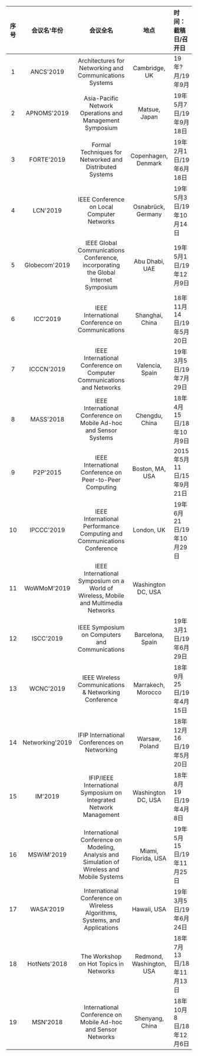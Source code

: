 | 序号 | 会议名'年份 | 会议全名 | 地点 | 时间：截稿日/召开日 | “X年录用率”：录用数/投稿数=录用率 |
| :----: | :----: | :----:| :----: | :---- | :----: |
|1| ANCS'2019 |Architectures for Networking and Communications Systems|Cambridge, UK|19年?月/19年9月|“2016”：12/50=24% |
|2| APNOMS'2019 |Asia-Pacific Network Operations and Management Symposium|Matsue, Japan| 19年5月7日/19年9月18日 |“2018”：?/?=?%  |
|3| FORTE'2019 |Formal Techniques for Networked and Distributed Systems|Copenhagen, Denmark| 19年2月1日/19年6月18日 |“2009”：18/46=39.1%  |
|4| LCN'2019 |IEEE Conference on Local Computer Networks|Osnabrück, Germany|19年5月3日/19年10月14日|“2018”：45/161=28% |
|5| Globecom'2019|IEEE Global Communications Conference, incorporating the Global Internet Symposium|Abu Dhabi, UAE| 19年5月1日/19年12月9日 |“2013”：841/2272=37% |
|6| ICC'2019|IEEE International Conference on Communications|Shanghai, China|18年11月14日/19年5月20日|“2019”：1010/2590=39% |
|7| ICCCN'2019 |IEEE International Conference on Computer Communications and Networks|Valencia, Spain|19年3月5日/19年7月29日|“2011”：134/452=29.6%|
|8| MASS'2018 |IEEE International Conference on Mobile Ad-hoc and Sensor Systems|Chengdu, China|18年4月15日/18年10月9日|“2014”：48/181=26.5%|
|9| P2P'2015 |IEEE International Conference on Peer-to-Peer Computing|Boston, MA, USA|2015年5月11日/15年9月21日|“2013”：18/94=19.1%|
|10| IPCCC'2019 |IEEE International Performance Computing and Communications Conference|London, UK|19年6月21日/19年10月29日|“2013”：35/129=27.1%|
|11| WoWMoM'2019 |IEEE International Symposium on a World of Wireless, Mobile and Multimedia Networks|Washington DC, USA||“2016”：33/123=26.8%|
|12| ISCC'2019|IEEE Symposium on Computers and Communications|Barcelona, Spain|19年3月1日/19年6月29日|“2014”：157/338=46.4%|
|13| WCNC'2019|IEEE Wireless Communications & Networking Conference|Marrakech, Morocco|18年9月25日/19年4月15日|“2016”：467/964=48.4%|
|14| Networking'2019|IFIP International Conferences on Networking|Warsaw, Poland|18年12月16日/19年5月20日|“2018”：63/225=28%|
|15| IM'2019 |IFIP/IEEE International Symposium on Integrated Network Management|Washington DC, USA|18年8月19日/19年4月8日|“2017”：44/154=28.6%|
|16| MSWiM'2019 |International Conference on Modeling, Analysis and Simulation of Wireless and Mobile Systems|Miami, Florida, USA|19年5月15日/19年11月25日|“2018”：31/113=27.4%|
|17| WASA'2019 |International Conference on Wireless Algorithms, Systems, and Applications|Hawaii, USA|19年3月5日/19年6月24日|“20”：/=%|
|18| HotNets'2018 |The Workshop on Hot Topics in Networks|Redmond, Washington, USA|18年7月13日/18年11月13日|“20”：/=%|
|19| MSN'2018 |International Conference on Mobile Ad-hoc and Sensor Networks|Shenyang, China|18年10月8日/18年12月6日|“20”：/=%|